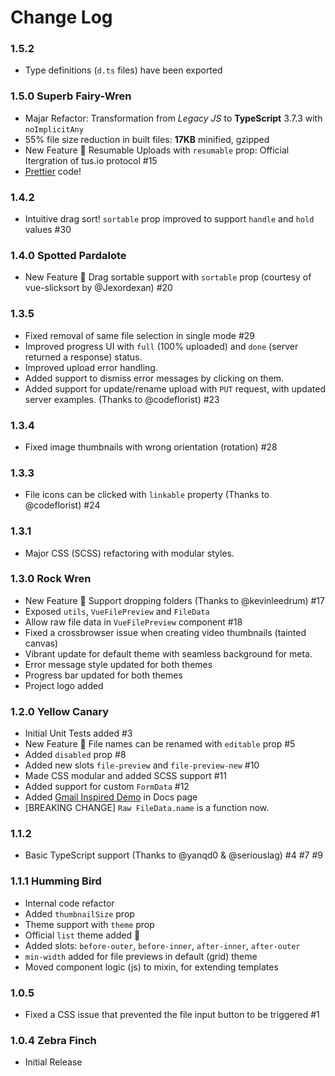 # Change Log


### 1.5.2

- Type definitions (`d.ts` files) have been exported

### 1.5.0 Superb Fairy-Wren

- Majar Refactor: Transformation from _Legacy JS_ to **TypeScript** 3.7.3 with `noImplicitAny`
- 55% file size reduction in built files: **17KB** minified, gzipped
- New Feature 🎉 Resumable Uploads with `resumable` prop: Official Itergration of tus.io protocol #15
- [Prettier](https://prettier.io/) code!

### 1.4.2

- Intuitive drag sort! `sortable` prop improved to support `handle` and `hold` values #30

### 1.4.0 Spotted Pardalote

- New Feature 🎉 Drag sortable support with `sortable` prop (courtesy of vue-slicksort by @Jexordexan) #20

### 1.3.5

- Fixed removal of same file selection in single mode #29
- Improved progress UI with `full` (100% uploaded) and `done` (server returned a response) status.
- Improved upload error handling.
- Added support to dismiss error messages by clicking on them.
- Added support for update/rename upload with `PUT` request, with updated server examples. (Thanks to @codeflorist) #23

### 1.3.4

- Fixed image thumbnails with wrong orientation (rotation) #28

### 1.3.3

- File icons can be clicked with `linkable` property (Thanks to @codeflorist) #24

### 1.3.1

- Major CSS (SCSS) refactoring with modular styles.

### 1.3.0 Rock Wren

- New Feature 🎉 Support dropping folders (Thanks to @kevinleedrum) #17
- Exposed `utils`, `VueFilePreview` and `FileData`
- Allow raw file data in `VueFilePreview` component #18
- Fixed a crossbrowser issue when creating video thumbnails (tainted canvas)
- Vibrant update for default theme with seamless background for meta.
- Error message style updated for both themes
- Progress bar updated for both themes
- Project logo added

### 1.2.0 Yellow Canary

- Initial Unit Tests added #3
- New Feature 🎉 File names can be renamed with `editable` prop #5
- Added `disabled` prop #8
- Added new slots `file-preview` and `file-preview-new` #10
- Made CSS modular and added SCSS support #11
- Added support for custom `FormData` #12
- Added [Gmail Inspired Demo](https://safrazik.github.io/vue-file-agent/docs/#gmail-inspired-demo) in Docs page
- [BREAKING CHANGE] `Raw FileData.name` is a function now.

### 1.1.2

- Basic TypeScript support (Thanks to @yanqd0 & @seriouslag) #4 #7 #9

### 1.1.1 Humming Bird

- Internal code refactor
- Added `thumbnailSize` prop
- Theme support with `theme` prop
- Official `list` theme added 🎉
- Added slots: `before-outer`, `before-inner`, `after-inner`, `after-outer`
- `min-width` added for file previews in default (grid) theme
- Moved component logic (js) to mixin, for extending templates

### 1.0.5

- Fixed a CSS issue that prevented the file input button to be triggered #1

### 1.0.4 Zebra Finch

- Initial Release
